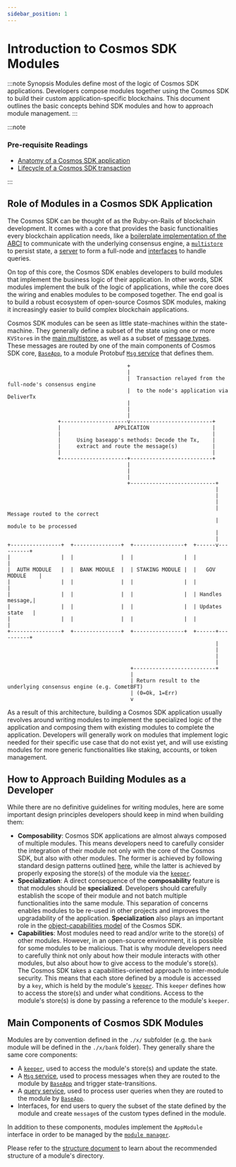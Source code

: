 ```yaml
---
sidebar_position: 1
---
```


# Introduction to Cosmos SDK Modules

:::note Synopsis
Modules define most of the logic of Cosmos SDK applications. Developers compose modules together using the Cosmos SDK to build their custom application-specific blockchains. This document outlines the basic concepts behind SDK modules and how to approach module management.
:::

:::note

### Pre-requisite Readings

* [Anatomy of a Cosmos SDK application](../basics/00-app-anatomy.md)
* [Lifecycle of a Cosmos SDK transaction](../basics/01-tx-lifecycle.md)

:::

## Role of Modules in a Cosmos SDK Application

The Cosmos SDK can be thought of as the Ruby-on-Rails of blockchain development. It comes with a core that provides the basic functionalities every blockchain application needs, like a [boilerplate implementation of the ABCI](../core/00-baseapp.md) to communicate with the underlying consensus engine, a [`multistore`](../core/04-store.md#multistore) to persist state, a [server](../core/03-node.md) to form a full-node and [interfaces](./09-module-interfaces.md) to handle queries.

On top of this core, the Cosmos SDK enables developers to build modules that implement the business logic of their application. In other words, SDK modules implement the bulk of the logic of applications, while the core does the wiring and enables modules to be composed together. The end goal is to build a robust ecosystem of open-source Cosmos SDK modules, making it increasingly easier to build complex blockchain applications.

Cosmos SDK modules can be seen as little state-machines within the state-machine. They generally define a subset of the state using one or more `KVStore`s in the [main multistore](../core/04-store.md), as well as a subset of [message types](./02-messages-and-queries.md#messages). These messages are routed by one of the main components of Cosmos SDK core, [`BaseApp`](../core/00-baseapp.md), to a module Protobuf [`Msg` service](./03-msg-services.md) that defines them.

```text
                                      +
                                      |
                                      |  Transaction relayed from the full-node's consensus engine
                                      |  to the node's application via DeliverTx
                                      |
                                      |
                                      |
                +---------------------v--------------------------+
                |                 APPLICATION                    |
                |                                                |
                |     Using baseapp's methods: Decode the Tx,    |
                |     extract and route the message(s)           |
                |                                                |
                +---------------------+--------------------------+
                                      |
                                      |
                                      |
                                      +---------------------------+
                                                                  |
                                                                  |
                                                                  |
                                                                  |  Message routed to the correct
                                                                  |  module to be processed
                                                                  |
                                                                  |
+----------------+  +---------------+  +----------------+  +------v----------+
|                |  |               |  |                |  |                 |
|  AUTH MODULE   |  |  BANK MODULE  |  | STAKING MODULE |  |   GOV MODULE    |
|                |  |               |  |                |  |                 |
|                |  |               |  |                |  | Handles message,|
|                |  |               |  |                |  | Updates state   |
|                |  |               |  |                |  |                 |
+----------------+  +---------------+  +----------------+  +------+----------+
                                                                  |
                                                                  |
                                                                  |
                                                                  |
                                       +--------------------------+
                                       |
                                       | Return result to the underlying consensus engine (e.g. CometBFT)
                                       | (0=Ok, 1=Err)
                                       v
```

As a result of this architecture, building a Cosmos SDK application usually revolves around writing modules to implement the specialized logic of the application and composing them with existing modules to complete the application. Developers will generally work on modules that implement logic needed for their specific use case that do not exist yet, and will use existing modules for more generic functionalities like staking, accounts, or token management.

## How to Approach Building Modules as a Developer

While there are no definitive guidelines for writing modules, here are some important design principles developers should keep in mind when building them:

* **Composability**: Cosmos SDK applications are almost always composed of multiple modules. This means developers need to carefully consider the integration of their module not only with the core of the Cosmos SDK, but also with other modules. The former is achieved by following standard design patterns outlined [here](#main-components-of-sdk-modules), while the latter is achieved by properly exposing the store(s) of the module via the [`keeper`](./06-keeper.md).
* **Specialization**: A direct consequence of the **composability** feature is that modules should be **specialized**. Developers should carefully establish the scope of their module and not batch multiple functionalities into the same module. This separation of concerns enables modules to be re-used in other projects and improves the upgradability of the application. **Specialization** also plays an important role in the [object-capabilities model](../core/10-ocap.md) of the Cosmos SDK.
* **Capabilities**: Most modules need to read and/or write to the store(s) of other modules. However, in an open-source environment, it is possible for some modules to be malicious. That is why module developers need to carefully think not only about how their module interacts with other modules, but also about how to give access to the module's store(s). The Cosmos SDK takes a capabilities-oriented approach to inter-module security. This means that each store defined by a module is accessed by a `key`, which is held by the module's [`keeper`](./06-keeper.md). This `keeper` defines how to access the store(s) and under what conditions. Access to the module's store(s) is done by passing a reference to the module's `keeper`.

## Main Components of Cosmos SDK Modules

Modules are by convention defined in the `./x/` subfolder (e.g. the `bank` module will be defined in the `./x/bank` folder). They generally share the same core components:

* A  [`keeper`](./06-keeper.md), used to access the module's store(s) and update the state.
* A [`Msg` service](./02-messages-and-queries.md#messages), used to process messages when they are routed to the module by [`BaseApp`](../core/00-baseapp.md#message-routing) and trigger state-transitions.
* A [query service](./04-query-services.md), used to process user queries when they are routed to the module by [`BaseApp`](../core/00-baseapp.md#query-routing).
* Interfaces, for end users to query the subset of the state defined by the module and create `message`s of the custom types defined in the module.

In addition to these components, modules implement the `AppModule` interface in order to be managed by the [`module manager`](./01-module-manager.md).

Please refer to the [structure document](./10-structure.md) to learn about the recommended structure of a module's directory.
